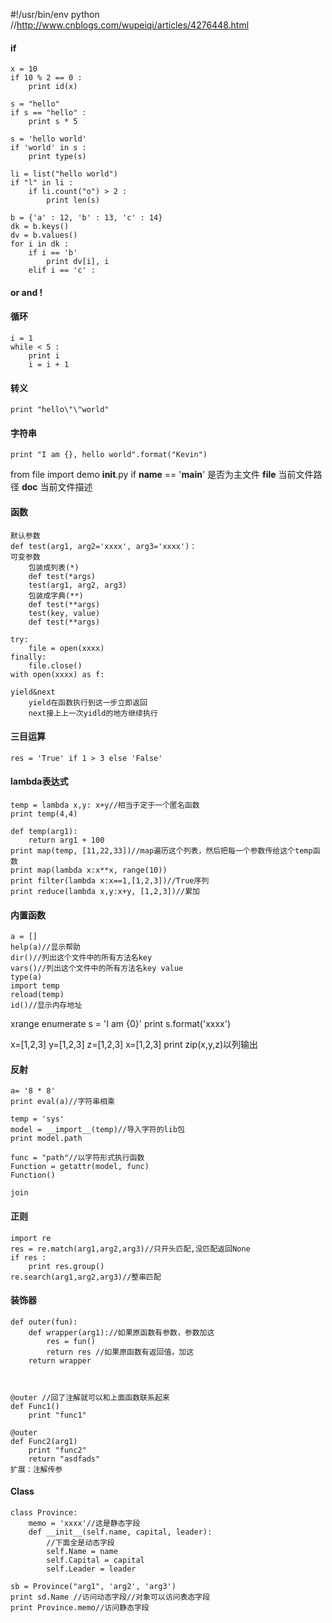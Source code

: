 #!/usr/bin/env python
//http://www.cnblogs.com/wupeiqi/articles/4276448.html

#### if

    x = 10
    if 10 % 2 == 0 :
        print id(x)

    s = "hello"
    if s == "hello" :
        print s * 5

    s = 'hello world'
    if 'world' in s :
        print type(s)

    li = list("hello world")
    if "l" in li :
        if li.count("o") > 2 :
            print len(s)

    b = {'a' : 12, 'b' : 13, 'c' : 14}
    dk = b.keys()
    dv = b.values()
    for i in dk :
        if i == 'b'
            print dv[i], i
        elif i == 'c' :

#### or and !
#### 循环

    i = 1
    while < 5 :
        print i
        i = i + 1
#### 转义
    
    print "hello\"\"world"

#### 字符串

    print "I am {}, hello world".format("Kevin")

from file import demo
__init__.py
if __name__ == '__main__' 是否为主文件
__file__                  当前文件路径
__doc__                   当前文件描述

#### 函数

    默认参数
    def test(arg1, arg2='xxxx', arg3='xxxx')：
    可变参数
        包装成列表(*)
        def test(*args)
        test(arg1, arg2, arg3)
        包装成字典(**)
        def test(**args)
        test(key, value)
        def test(**args)

    try:
        file = open(xxxx)
    finally:
        file.close()
    with open(xxxx) as f:
    
    yield&next
        yield在函数执行到这一步立即返回
        next接上上一次yidld的地方继续执行

#### 三目运算
    res = 'True' if 1 > 3 else 'False'

#### lambda表达式
    temp = lambda x,y: x+y//相当于定于一个匿名函数
    print temp(4,4)

    def temp(arg1):
        return arg1 + 100
    print map(temp, [11,22,33])//map遍历这个列表，然后把每一个参数传给这个temp函数
    print map(lambda x:x**x, range(10))
    print filter(lambda x:x==1,[1,2,3])//True序列
    print reduce(lambda x,y:x+y, [1,2,3])//累加


#### 内置函数
    a = []
    help(a)//显示帮助
    dir()//列出这个文件中的所有方法名key
    vars()//列出这个文件中的所有方法名key value
    type(a)
    import temp
    reload(temp)
    id()//显示内存地址

xrange
enumerate
s = 'I am {0}'
print s.format('xxxx')

x=[1,2,3]
y=[1,2,3]
z=[1,2,3]
x=[1,2,3]
print zip(x,y,z)以列输出

#### 反射
    a= '8 * 8'
    print eval(a)//字符串相乘

    temp = 'sys'
    model = __import__(temp)//导入字符的lib包
    print model.path

    func = "path"//以字符形式执行函数
    Function = getattr(model, func)
    Function()

    join

#### 正则
    import re
    res = re.match(arg1,arg2,arg3)//只开头匹配,没匹配返回None
    if res :
        print res.group()
    re.search(arg1,arg2,arg3)//整串匹配

#### 装饰器
    def outer(fun):
        def wrapper(arg1)://如果原函数有参数，参数加这
            res = fun()
            return res //如果原函数有返回值，加这
        return wrapper


    
    @outer //回了注解就可以和上面函数联系起来
    def Func1()
        print "func1"

    @outer
    def Func2(arg1)
        print "func2"
        return "asdfads"
    扩展：注解传参

#### Class
    class Province:
        memo = 'xxxx'//这是静态字段
        def __init__(self.name, capital, leader):
            //下面全是动态字段
            self.Name = name
            self.Capital = capital
            self.Leader = leader

    sb = Province("arg1", 'arg2', 'arg3')
    print sd.Name //访问动态字段//对象可以访问表态字段
    print Province.memo//访问静态字段
